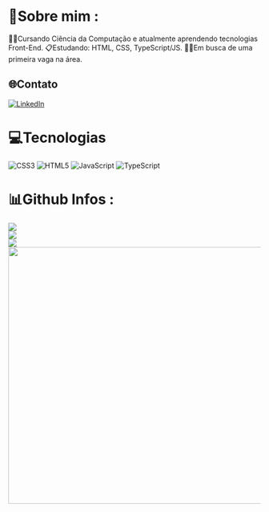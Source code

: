 # 💫Sobre mim :
👩‍💻Cursando Ciência da Computação e atualmente aprendendo tecnologias Front-End.
📋Estudando: HTML, CSS, TypeScript/JS.
👨‍💼Em busca de uma primeira vaga na área.

## 🌐Contato
[![LinkedIn](https://img.shields.io/badge/LinkedIn-%230077B5.svg?logo=linkedin&logoColor=white)](https://linkedin.com/in/lipegabriell) 

# 💻Tecnologias
![CSS3](https://img.shields.io/badge/css3-%231572B6.svg?style=for-the-badge&logo=css3&logoColor=white) ![HTML5](https://img.shields.io/badge/html5-%23E34F26.svg?style=for-the-badge&logo=html5&logoColor=white) ![JavaScript](https://img.shields.io/badge/javascript-%23323330.svg?style=for-the-badge&logo=javascript&logoColor=%23F7DF1E) ![TypeScript](https://img.shields.io/badge/typescript-%23007ACC.svg?style=for-the-badge&logo=typescript&logoColor=white)
# 📊Github Infos :
![](https://github-readme-stats.vercel.app/api?username=LipeGabriell&theme=monokai&hide_border=false&include_all_commits=false&count_private=false)<br/>
![](https://github-readme-streak-stats.herokuapp.com/?user=LipeGabriell&theme=monokai&hide_border=false)<br/>
![](https://github-readme-stats.vercel.app/api/top-langs/?username=LipeGabriell&theme=monokai&hide_border=false&include_all_commits=false&count_private=false&layout=compact)
<br/>
<img src="https://random-memer.herokuapp.com/" width="512px"/>
 
